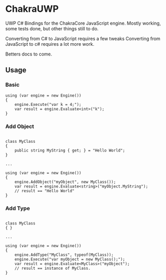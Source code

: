 # ChakraUWP
UWP C# Bindings for the ChakraCore JavaScript engine. Mostly working, some tests done, but other things still to do.

Converting from C# to JavaScript requires a few tweaks
Converting from JavaScript to c# requires a lot more work.

Betters docs to come.

## Usage

### Basic

```
using (var engine = new Engine())
{
    engine.Execute("var k = 4;");
    var result = engine.Evaluate<int>("k");
}
```

### Add Object

```

class MyClass
{
    public string MyString { get; } = "Hello World";
}

...

using (var engine = new Engine())
{
    engine.AddObject("myObject", new MyClass());
    var result = engine.Evaluate<string>("myObject.MyString");
    // result == "Hello World"
}

```

### Add Type

```

class MyClass
{ }

...

using (var engine = new Engine())
{
    engine.AddType("MyClass", typeof(MyClass));
    engine.Execute("var myObject = new MyClass();");
    var result = engine.Evaluate<MyClass>("myObject");
    // result == instance of MyClass.
}

```
